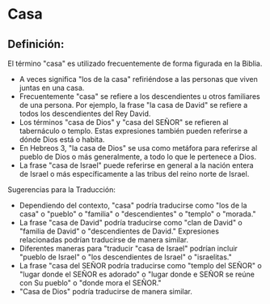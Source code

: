 # Casa

## Definición: 

El término "casa" es utilizado frecuentemente de forma figurada en la Biblia.

* A veces significa "los de la casa" refiriéndose a las personas que viven juntas en una casa.
* Frecuentemente "casa" se refiere a los descendientes  u otros familiares de una persona.  Por ejemplo, la frase "la casa de David" se refiere a todos los descendientes del Rey David.
* Los términos "casa de Dios" y "casa del SEÑOR" se refieren al tabernáculo o templo.  Estas expresiones también pueden referirse a dónde Dios está o habita.
* En Hebreos 3, "la casa de Dios" se usa como metáfora para referirse al pueblo de Dios o más generalmente, a todo lo que le pertenece a Dios.
* La frase "casa de Israel" puede referirse en general a la nación entera de Israel o más específicamente a las tribus del reino norte de Israel.

Sugerencias para la Traducción:

* Dependiendo del contexto, "casa" podría traducirse como "los de la casa" o "pueblo" o "familia" o "descendientes" o "templo" o "morada."
* La frase "casa de David" podría traducirse como "clan de David" o "familia de David" o "descendientes de David." Expresiones relacionadas podrían traducirse de manera similar.
* Diferentes maneras para "traducir "casa de Israel" podrían incluir "pueblo de Israel" o "los descendientes de Israel" o "israelitas."
* La frase "casa del SEÑOR podría traducirse como "templo del SEÑOR" o "lugar donde el SEÑOR es adorado" o "lugar donde e SEÑOR se reúne con Su pueblo" o "donde mora el SEÑOR."
* "Casa de Dios" podría traducirse de manera similar.

